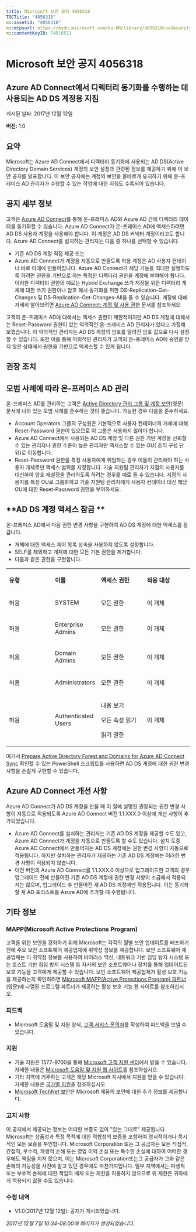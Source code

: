 ```yaml
---
title: Microsoft 보안 공지 4056318
TOCTitle: "4056318"
ms:assetid: "4056318"
ms:mtpsurl: https://msdn.microsoft.com/ko-KR/library/4056318(v=Security.10)
ms:contentKeyID: 74516521
---
```


# Microsoft 보안 공지 4056318

## Azure AD Connect에서 디렉터리 동기화를 수행하는 데 사용되는 AD DS 계정용 지침

게시된 날짜: 2017년 12월 12일

**버전:** 1.0

## 요약

Microsoft는 Azure AD Connect에서 디렉터리 동기화에 사용되는 AD DS(Active Directory Domain Services) 계정의 보안 설정과 관련된 정보를 제공하기 위해 이 보안 공지를 발표합니다. 이 보안 공지에는 계정의 보안을 올바르게 유지하기 위해 온-프레미스 AD 관리자가 수행할 수 있는 작업에 대한 지침도 수록되어 있습니다.

## 공지 세부 정보

고객은 [Azure AD Connect](https://docs.microsoft.com/ko-kr/azure/active-directory/connect/active-directory-aadconnectsync-change-the-configuration)를 통해 온-프레미스 AD와 Azure AD 간에 디렉터리 데이터를 동기화할 수 있습니다. Azure AD Connect가 온-프레미스 AD에 액세스하려면 AD DS 사용자 계정을 사용해야 합니다. 이 계정은 AD DS 커넥터 계정이라고도 합니다. Azure AD Connect를 설치하는 관리자는 다음 중 하나를 선택할 수 있습니다.

  - 기존 AD DS 계정 직접 제공 또는
  - Azure AD Connect가 계정을 자동으로 만들도록 허용 계정은 AD 사용자 컨테이너 바로 아래에 만들어집니다. Azure AD Connect가 해당 기능을 최대한 실행하도록 하려면 권한을 기반으로 하는 특정한 디렉터리 권한을 계정에 부여해야 합니다. 이러한 디렉터리 권한의 예로는 Hybrid Exchange 쓰기 저장을 위한 디렉터리 개체에 대한 쓰기 권한이나 암호 해시 동기화를 위한 DS-Replication-Get-Changes 및 DS-Replication-Get-Changes-All을 들 수 있습니다. 계정에 대해 자세히 알아보려면 [Azure AD Connect: 계정 및 사용 권한](https://docs.microsoft.com/ko-kr/azure/active-directory/connect/active-directory-aadconnect-accounts-permissions) 문서를 참조하세요.

고객의 온-프레미스 AD에 대해서는 액세스 권한이 제한적이지만 AD DS 계정에 대해서는 Reset-Password 권한이 있는 악의적인 온-프레미스 AD 관리자가 있다고 가정해 보겠습니다. 이 악의적인 관리자는 AD DS 계정의 암호를 알려진 암호 값으로 다시 설정할 수 있습니다. 또한 이를 통해 악의적인 관리자가 고객의 온-프레미스 AD에 승인을 받지 않은 상태에서 권한을 기반으로 액세스할 수 있게 됩니다.

## 권장 조치

## **모범 사례에 따라 온-프레미스 AD 관리**

온-프레미스 AD를 관리하는 고객은 [Active Directory 관리 그룹 및 계정 보안](https://technet.microsoft.com/ko-kr/library/cc700835.aspx)(영문) 문서에 나와 있는 모범 사례를 준수하는 것이 좋습니다. 가능한 경우 다음을 준수하세요.

  - Account Operators 그룹의 구성원은 기본적으로 사용자 컨테이너의 개체에 대해 Reset-Password 권한이 있으므로 이 그룹은 사용하지 않아야 합니다.
  - Azure AD Connect에서 사용되는 AD DS 계정 및 다른 권한 기반 계정을 신뢰할 수 있는 관리자나 권한 수준이 높은 관리자만 액세스할 수 있는 OU( 조직 구성 단위)로 이동합니다.
  - Reset-Password 권한을 특정 사용자에게 위임하는 경우 이들이 관리해야 하는 사용자 개체로만 액세스 범위를 지정합니다. 기술 지원팀 관리자가 지점의 사용자를 대신하여 암호 재설정을 관리하도록 하려는 경우를 예로 들 수 있습니다. 지점의 사용자를 특정 OU로 그룹화하고 기술 지원팀 관리자에게 사용자 컨테이너 대신 해당 OU에 대한 Reset-Password 권한을 부여하세요.

## **AD DS 계정 액세스 잠금 **

온-프레미스 AD에서 다음 권한 변경 사항을 구현하여 AD DS 계정에 대한 액세스를 잠급니다.

  - 개체에 대한 액세스 제어 목록 상속을 사용하지 않도록 설정합니다.
  - SELF를 제외하고 개체에 대한 모든 기본 권한을 제거합니다.
  - 다음과 같은 권한을 구현합니다. 

<table>
<colgroup>
<col style="width: 25%" />
<col style="width: 25%" />
<col style="width: 25%" />
<col style="width: 25%" />
</colgroup>
<tbody>
<tr class="odd">
<td><p><strong>유형</strong></p></td>
<td><p><strong>이름</strong></p></td>
<td><p><strong>액세스 권한</strong></p></td>
<td><p><strong>적용 대상</strong></p></td>
</tr>
<tr class="even">
<td><p>허용</p></td>
<td><p>SYSTEM</p></td>
<td><p>모든 권한</p></td>
<td><p>이 개체</p></td>
</tr>
<tr class="odd">
<td><p>허용</p></td>
<td><p>Enterprise Admins</p></td>
<td><p>모든 권한</p></td>
<td><p>이 개체</p></td>
</tr>
<tr class="even">
<td><p>허용</p></td>
<td><p>Domain Admins</p></td>
<td><p>모든 권한</p></td>
<td><p>이 개체</p></td>
</tr>
<tr class="odd">
<td><p>허용</p></td>
<td><p>Administrators</p></td>
<td><p>모든 권한</p></td>
<td><p>이 개체</p></td>
</tr>
<tr class="even">
<td><p>허용</p></td>
<td><p>Authenticated Users</p></td>
<td><p>내용 보기</p>
<p>모든 속성 읽기</p>
<p>읽기 권한</p></td>
<td><p>이 개체</p></td>
</tr>
</tbody>
</table>


여기서 [Prepare Active Directory Forest and Domains for Azure AD Connect Sync](https://gallery.technet.microsoft.com/prepare-active-directory-ef20d978) 확인할 수 있는 PowerShell 스크립트를 사용하면 AD DS 계정에 대한 권한 변경 사항을 손쉽게 구현할 수 있습니다.

## Azure AD Connect 개선 사항

Azure AD Connect가 AD DS 계정을 만들 때 이 절에 설명된 권장되는 권한 변경 사항이 자동으로 적용되도록 Azure AD Connect 버전 1.1.XXX.0 이상에 개선 사항이 추가되었습니다.

  - Azure AD Connect를 설치하는 관리자는 기존 AD DS 계정을 제공할 수도 있고, Azure AD Connect가 계정을 자동으로 만들도록 할 수도 있습니다. 설치 도중 Azure AD Connect에서 만들어지는 AD DS 계정에는 권한 변경 사항이 자동으로 적용됩니다. 하지만 설치하는 관리자가 제공하는 기존 AD DS 계정에는 이러한 변경 사항이 적용되지 않습니다.
  - 이전 버전의 Azure AD Connect를 1.1.XXX.0 이상으로 업그레이드한 고객의 경우 업그레이드 전에 만들어진 기존 AD DS 계정에 권한 변경 사항이 소급해서 적용되지는 않으며, 업그레이드 후 만들어진 새 AD DS 계정에만 적용됩니다. 이는 동기화할 새 AD 포리스트를 Azure AD에 추가할 때 수행됩니다.

## 기타 정보

### MAPP(Microsoft Active Protections Program)

고객을 위한 보안을 강화하기 위해 Microsoft는 각각의 월별 보안 업데이트를 배포하기 전에 주요 보안 소프트웨어 제공업체에 취약성 정보를 제공합니다. 보안 소프트웨어 제공업체는 이 취약점 정보를 사용하여 바이러스 백신, 네트워크 기반 침입 탐지 시스템 또는 호스트 기반 침임 방지 시스템 등 자사의 보안 소프트웨어나 장치를 통해 업데이트된 보호 기능을 고객에게 제공할 수 있습니다. 보안 소프트웨어 제공업체가 활성 보호 기능을 제공하는지 확인하려면 [Microsoft MAPP(Active Protections Program) 파트너](https://go.microsoft.com/fwlink/?linkid=215201)(영문)에 나열된 프로그램 파트너가 제공하는 활성 보호 기능 웹 사이트를 참조하십시오.

### 피드백

  - Microsoft 도움말 및 지원 양식, [고객 서비스 문의처](https://support.microsoft.com/ko-kr/kb/?scid=sw;en;1257&amp;showpage=1&amp;ws=technet&amp;sd=tech)를 작성하여 피드백을 보낼 수 있습니다.

### 지원

  - 기술 지원은 1577-9700을 통해 [Microsoft 고객 지원 센터](https://go.microsoft.com/fwlink/?linkid=21131)에서 받을 수 있습니다. 자세한 내용은 [Microsoft 도움말 및 지원 웹 사이트](https://support.microsoft.com/ko-kr/)를 참조하십시오.
  - 기타 지역에 거주하는 고객은 해당 Microsoft 지사에서 지원을 받을 수 있습니다. 자세한 내용은 [국가별 지원](https://go.microsoft.com/fwlink/?linkid=21155)을 참조하십시오.
  - [Microsoft TechNet 보안](https://go.microsoft.com/fwlink/?linkid=21132)은 Microsoft 제품의 보안에 대한 추가 정보를 제공합니다.

### 고지 사항

이 공지에서 제공되는 정보는 어떠한 보증도 없이 "있는 그대로" 제공됩니다. Microsoft는 상품성과 특정 목적에 대한 적합성의 보증을 포함하여 명시적이거나 묵시적인 모든 보증을 부인합니다. Microsoft Corporation 또는 그 공급자는 모든 직접적, 간접적, 부수적, 파생적 손해 또는 영업 이익 손실 또는 특수한 손실에 대하여 어떠한 경우에도 책임을 지지 않으며, 이는 Microsoft Corporation또는그 공급자가 그와 같은 손해의 가능성을 사전에 알고 있던 경우에도 마찬가지입니다. 일부 지역에서는 파생적 또는 부수적 손해에 대한 책임의 배제 또는 제한을 허용하지 않으므로 위 제한은 귀하에게 적용되지 않을 수도 있습니다.

### 수정 내역

  - V1.0(2017년 12월 12일): 공지가 게시되었습니다.  

*2017년 12월 7일 10:34-08:00에 페이지가 생성되었습니다.*

